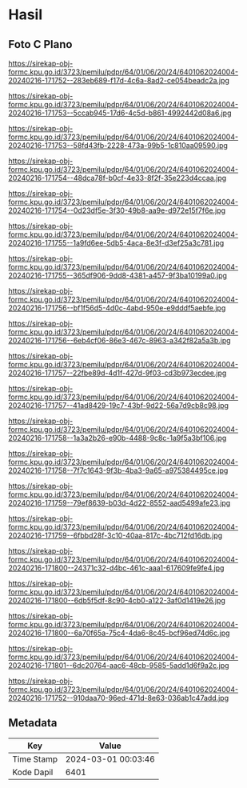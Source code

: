 # Hasil

## Foto C Plano

https://sirekap-obj-formc.kpu.go.id/3723/pemilu/pdpr/64/01/06/20/24/6401062024004-20240216-171752--283eb689-f17d-4c6a-8ad2-ce054beadc2a.jpg

https://sirekap-obj-formc.kpu.go.id/3723/pemilu/pdpr/64/01/06/20/24/6401062024004-20240216-171753--5ccab945-17d6-4c5d-b861-4992442d08a6.jpg

https://sirekap-obj-formc.kpu.go.id/3723/pemilu/pdpr/64/01/06/20/24/6401062024004-20240216-171753--58fd43fb-2228-473a-99b5-1c810aa09590.jpg

https://sirekap-obj-formc.kpu.go.id/3723/pemilu/pdpr/64/01/06/20/24/6401062024004-20240216-171754--48dca78f-b0cf-4e33-8f2f-35e223d4ccaa.jpg

https://sirekap-obj-formc.kpu.go.id/3723/pemilu/pdpr/64/01/06/20/24/6401062024004-20240216-171754--0d23df5e-3f30-49b8-aa9e-d972e15f7f6e.jpg

https://sirekap-obj-formc.kpu.go.id/3723/pemilu/pdpr/64/01/06/20/24/6401062024004-20240216-171755--1a9fd6ee-5db5-4aca-8e3f-d3ef25a3c781.jpg

https://sirekap-obj-formc.kpu.go.id/3723/pemilu/pdpr/64/01/06/20/24/6401062024004-20240216-171755--365df906-9dd8-4381-a457-9f3ba10199a0.jpg

https://sirekap-obj-formc.kpu.go.id/3723/pemilu/pdpr/64/01/06/20/24/6401062024004-20240216-171756--bf1f56d5-4d0c-4abd-950e-e9dddf5aebfe.jpg

https://sirekap-obj-formc.kpu.go.id/3723/pemilu/pdpr/64/01/06/20/24/6401062024004-20240216-171756--6eb4cf06-86e3-467c-8963-a342f82a5a3b.jpg

https://sirekap-obj-formc.kpu.go.id/3723/pemilu/pdpr/64/01/06/20/24/6401062024004-20240216-171757--22fbe89d-4d1f-427d-9f03-cd3b973ecdee.jpg

https://sirekap-obj-formc.kpu.go.id/3723/pemilu/pdpr/64/01/06/20/24/6401062024004-20240216-171757--41ad8429-19c7-43bf-9d22-56a7d9cb8c98.jpg

https://sirekap-obj-formc.kpu.go.id/3723/pemilu/pdpr/64/01/06/20/24/6401062024004-20240216-171758--1a3a2b26-e90b-4488-9c8c-1a9f5a3bf106.jpg

https://sirekap-obj-formc.kpu.go.id/3723/pemilu/pdpr/64/01/06/20/24/6401062024004-20240216-171758--7f7c1643-9f3b-4ba3-9a65-a975384495ce.jpg

https://sirekap-obj-formc.kpu.go.id/3723/pemilu/pdpr/64/01/06/20/24/6401062024004-20240216-171759--79ef8639-b03d-4d22-8552-aad5499afe23.jpg

https://sirekap-obj-formc.kpu.go.id/3723/pemilu/pdpr/64/01/06/20/24/6401062024004-20240216-171759--6fbbd28f-3c10-40aa-817c-4bc712fd16db.jpg

https://sirekap-obj-formc.kpu.go.id/3723/pemilu/pdpr/64/01/06/20/24/6401062024004-20240216-171800--24371c32-d4bc-461c-aaa1-617609fe9fe4.jpg

https://sirekap-obj-formc.kpu.go.id/3723/pemilu/pdpr/64/01/06/20/24/6401062024004-20240216-171800--6db5f5df-8c90-4cb0-a122-3af0d1419e26.jpg

https://sirekap-obj-formc.kpu.go.id/3723/pemilu/pdpr/64/01/06/20/24/6401062024004-20240216-171800--6a70f65a-75c4-4da6-8c45-bcf96ed74d6c.jpg

https://sirekap-obj-formc.kpu.go.id/3723/pemilu/pdpr/64/01/06/20/24/6401062024004-20240216-171801--6dc20764-aac6-48cb-9585-5add1d6f9a2c.jpg

https://sirekap-obj-formc.kpu.go.id/3723/pemilu/pdpr/64/01/06/20/24/6401062024004-20240216-171752--910daa70-96ed-471d-8e63-036ab1c47add.jpg


## Metadata

| Key        | Value               |
| ---------- | ------------------- |
| Time Stamp | 2024-03-01 00:03:46 |
| Kode Dapil | 6401                |



